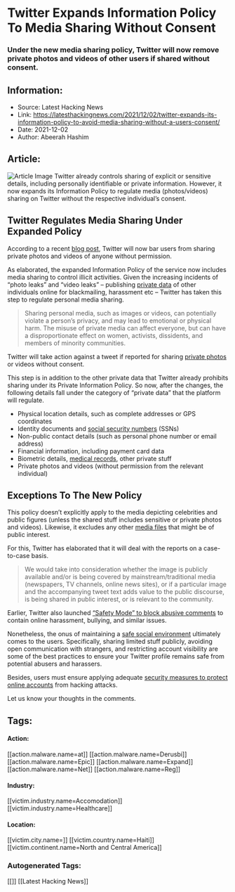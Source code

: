 # Twitter Expands Information Policy To Media Sharing Without Consent
### Under the new media sharing policy, Twitter will now remove private photos and videos of other users if shared without consent.

## Information:
+ Source: Latest Hacking News
+ Link: https://latesthackingnews.com/2021/12/02/twitter-expands-its-information-policy-to-avoid-media-sharing-without-a-users-consent/
+ Date: 2021-12-02
+ Author: Abeerah Hashim


## Article:
![Article Image](https://latesthackingnews.com/wp-content/uploads/2019/08/Twitter.jpg)
 Twitter already controls sharing of explicit or sensitive details, including personally identifiable or private information. However, it now expands its Information Policy to regulate media (photos/videos) sharing on Twitter without the respective individual’s consent.

 Twitter Regulates Media Sharing Under Expanded Policy
-----------------------------------------------------

 According to a recent [blog post](https://blog.twitter.com/en_us/topics/company/2021/private-information-policy-update), Twitter will now bar users from sharing private photos and videos of anyone without permission.

 As elaborated, the expanded Information Policy of the service now includes media sharing to control illicit activities. Given the increasing incidents of “photo leaks” and “video leaks” – publishing [private data](https://latesthackingnews.com/2021/01/26/tiktok-vulnerabilities-could-expose-users-private-data/) of other individuals online for blackmailing, harassment etc – Twitter has taken this step to regulate personal media sharing.

 
> Sharing personal media, such as images or videos, can potentially violate a person’s privacy, and may lead to emotional or physical harm. The misuse of private media can affect everyone, but can have a disproportionate effect on women, activists, dissidents, and members of minority communities.
> 
> 

 Twitter will take action against a tweet if reported for sharing [private photos](https://latesthackingnews.com/2018/12/16/another-facebook-bug-exposed-private-photos-of-6-8m-users/) or videos without consent.

 This step is in addition to the other private data that Twitter already prohibits sharing under its Private Information Policy. So now, after the changes, the following details fall under the category of “private data” that the platform will regulate.

 * Physical location details, such as complete addresses or GPS coordinates
* Identity documents and [social security numbers](https://latesthackingnews.com/2019/11/05/marriott-warns-of-a-security-breach-exposing-social-security-numbers-of-associates/) (SSNs)
* Non-public contact details (such as personal phone number or email address)
* Financial information, including payment card data
* Biometric details, [medical records](https://latesthackingnews.com/2018/07/23/1-5-million-singapore-medical-records-compromised-including-their-own-prime-minister/), other private stuff
* Private photos and videos (without permission from the relevant individual)

 Exceptions To The New Policy
----------------------------

 This policy doesn’t explicitly apply to the media depicting celebrities and public figures (unless the shared stuff includes sensitive or private photos and videos). Likewise, it excludes any other [media files](https://latesthackingnews.com/2019/07/22/whatsapp-telegram-and-other-android-apps-vulnerable-to-media-file-jacking/) that might be of public interest.

 For this, Twitter has elaborated that it will deal with the reports on a case-to-case basis.

 
> We would take into consideration whether the image is publicly available and/or is being covered by mainstream/traditional media (newspapers, TV channels, online news sites), or if a particular image and the accompanying tweet text adds value to the public discourse, is being shared in public interest, or is relevant to the community.
> 
> 

 Earlier, Twitter also launched [“Safety Mode” to block abusive comments](https://latesthackingnews.com/2021/09/06/twitter-launches-safety-mode-to-block-abusive-comments/) to contain online harassment, bullying, and similar issues.

 Nonetheless, the onus of maintaining a [safe social environment](https://privacysavvy.com/security/social/social-media-security-tips/) ultimately comes to the users. Specifically, sharing limited stuff publicly, avoiding open communication with strangers, and restricting account visibility are some of the best practices to ensure your Twitter profile remains safe from potential abusers and harassers.

 Besides, users must ensure applying adequate [security measures to protect online accounts](https://latesthackingnews.com/2021/12/01/5-online-security-tips-to-prevent-hacking/) from hacking attacks.

 Let us know your thoughts in the comments.

   


## Tags:

#### Action:
[[action.malware.name=at]] [[action.malware.name=Derusbi]] [[action.malware.name=Epic]] [[action.malware.name=Expand]] [[action.malware.name=Net]] [[action.malware.name=Reg]]

#### Industry:
[[victim.industry.name=Accomodation]] [[victim.industry.name=Healthcare]]

#### Location:
[[victim.city.name=]] [[victim.country.name=Haiti]] [[victim.continent.name=North and Central America]]

### Autogenerated Tags:
[[]] [[Latest Hacking News]]

